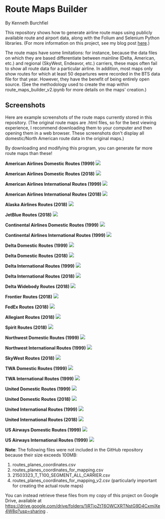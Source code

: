 # Route Maps Builder

By Kenneth Burchfiel

This repository shows how to generate airline route maps using publicly available route and airport data, along with the Folium and Selenium Python libraries. (For more information on this project, see my blog post [here](https://kburchfiel3.wordpress.com/2021/12/18/creating-open-source-airline-route-maps-using-python-and-bts-data/).)

The route maps have some limitations: for instance, because the data files on which they are based differentiate between mainline (Delta, American, etc.) and regional (SkyWest, Endeavor, etc.) carriers, these maps often fail to show all route data for a particular airline. In addition, most maps only show routes for which at least 50 departures were recorded in the BTS data file for that year. However, they have the benefit of being entirely open source. (See the methodology used to create the map within route_maps_builder_v2.ipynb for more details on the maps' creation.)

## Screenshots

Here are example screenshots of the route maps currently stored in this repository. (The original route maps are .html files, so for the best viewing experience, I recommend downloading them to your computer and then opening them in a web browser. These screenshots don't display all domestic/North American route data in the original maps.)

By downloading and modifying this program, you can generate far more route maps than these!

**American Airlines Domestic Routes (1999)**
![](https://github.com/kburchfiel/route_maps_builder/blob/master/folium_map_screenshots/aa_domestic_routes_1999.png?raw=true)


**American Airlines Domestic Routes (2018)**
![](https://github.com/kburchfiel/route_maps_builder/blob/master/folium_map_screenshots/aa_domestic_routes_2018.png?raw=true)

**American Airlines International Routes (1999)**
![](https://github.com/kburchfiel/route_maps_builder/blob/master/folium_map_screenshots/aa_international_routes_1999.png?raw=true)


**American Airlines International Routes (2018)**
![](https://github.com/kburchfiel/route_maps_builder/blob/master/folium_map_screenshots/aa_international_routes_2018.png?raw=true)


**Alaska Airlines Routes (2018)**
![](https://github.com/kburchfiel/route_maps_builder/blob/master/folium_map_screenshots/as_all_routes_2018.png?raw=true)


**JetBlue Routes (2018)**
![](https://github.com/kburchfiel/route_maps_builder/blob/master/folium_map_screenshots/b6_all_routes_2018.png?raw=true)

**Continental Airlines Domestic Routes (1999)**
![](https://github.com/kburchfiel/route_maps_builder/blob/master/folium_map_screenshots/co_domestic_routes_1999.png?raw=true)

**Continental Airlines International Routes (1999)**
![](https://github.com/kburchfiel/route_maps_builder/blob/master/folium_map_screenshots/co_international_routes_1999.png?raw=true)


**Delta Domestic Routes (1999)**
![](https://github.com/kburchfiel/route_maps_builder/blob/master/folium_map_screenshots/dl_domestic_routes_1999.png?raw=true)


**Delta Domestic Routes (2018)**
![](https://github.com/kburchfiel/route_maps_builder/blob/master/folium_map_screenshots/dl_domestic_routes_2018.png?raw=true)


**Delta International Routes (1999)**
![](https://github.com/kburchfiel/route_maps_builder/blob/master/folium_map_screenshots/dl_international_routes_1999.png?raw=true)


**Delta International Routes (2018)**
![](https://github.com/kburchfiel/route_maps_builder/blob/master/folium_map_screenshots/dl_international_routes_2018.png?raw=true)

**Delta Widebody Routes (2018)**
![](https://github.com/kburchfiel/route_maps_builder/blob/master/folium_map_screenshots/dl_widebody_routes_2018.png?raw=true)

**Frontier Routes (2018)**
![](https://github.com/kburchfiel/route_maps_builder/blob/master/folium_map_screenshots/f9_all_routes_2018.png?raw=true)


**FedEx Routes (2018)**
![](https://github.com/kburchfiel/route_maps_builder/blob/master/folium_map_screenshots/fx_all_routes_2018.png?raw=true)

**Allegiant Routes (2018)**
![](https://github.com/kburchfiel/route_maps_builder/blob/master/folium_map_screenshots/g4_all_routes_2018.png?raw=true)

**Spirit Routes (2018)**
![](https://github.com/kburchfiel/route_maps_builder/blob/master/folium_map_screenshots/nk_all_routes_2018.png?raw=true)

**Northwest Domestic Routes (1999)**
![](https://github.com/kburchfiel/route_maps_builder/blob/master/folium_map_screenshots/nw_domestic_routes_1999.png?raw=true)

**Northwest International Routes (1999)**
![](https://github.com/kburchfiel/route_maps_builder/blob/master/folium_map_screenshots/nw_international_routes_1999.png?raw=true)


**SkyWest Routes (2018)**
![](https://github.com/kburchfiel/route_maps_builder/blob/master/folium_map_screenshots/oo_all_routes_2018.png?raw=true)


**TWA Domestic Routes (1999)**
![](https://github.com/kburchfiel/route_maps_builder/blob/master/folium_map_screenshots/tw_domestic_routes_1999.png?raw=true)

**TWA International Routes (1999)**
![](https://github.com/kburchfiel/route_maps_builder/blob/master/folium_map_screenshots/tw_international_routes_1999.png?raw=true)


**United Domestic Routes (1999)**
![](https://github.com/kburchfiel/route_maps_builder/blob/master/folium_map_screenshots/ua_domestic_routes_1999.png?raw=true)


**United Domestic Routes (2018)**
![](https://github.com/kburchfiel/route_maps_builder/blob/master/folium_map_screenshots/ua_domestic_routes_2018.png?raw=true)

**United International Routes (1999)**
![](https://github.com/kburchfiel/route_maps_builder/blob/master/folium_map_screenshots/ua_international_routes_1999.png?raw=true)


**United International Routes (2018)**
![](https://github.com/kburchfiel/route_maps_builder/blob/master/folium_map_screenshots/ua_international_routes_2018.png?raw=true)

**US Airways Domestic Routes (1999)**
![](https://github.com/kburchfiel/route_maps_builder/blob/master/folium_map_screenshots/us_domestic_routes_1999.png?raw=true)

**US Airways International Routes (1999)**
![](https://github.com/kburchfiel/route_maps_builder/blob/master/folium_map_screenshots/us_international_routes_1999.png?raw=true)




**Note**: The following files were not included in the GitHub repository because their size exceeds 100MB:
1. routes_planes_coordinates.csv
2. routes_planes_coordinates_for_mapping.csv
3. 21503323_T_T100_SEGMENT_ALL_CARRIER.csv
4. routes_planes_coordinates_for_mapping_v2.csv (particularly important for creating the actual route maps)
 
You can instead retrieve these files from my copy of this project on Google Drive, available at https://drive.google.com/drive/folders/1jRTjoZtT6OWCXRTNstG9D4CxmjXe4W8q?usp=sharing .
